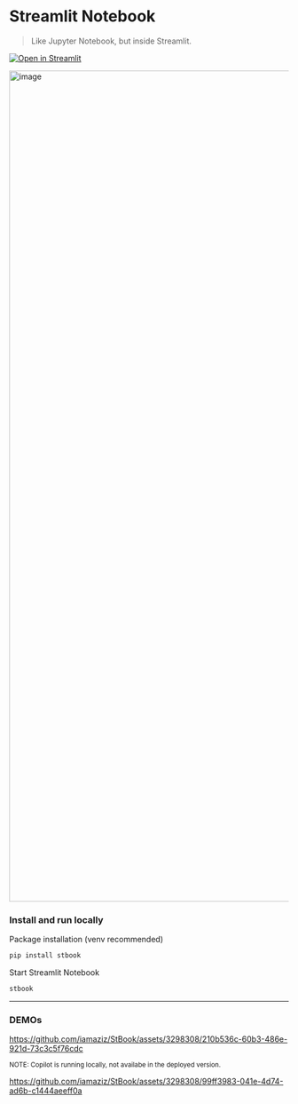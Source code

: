 # Streamlit Notebook

> Like Jupyter Notebook, but inside Streamlit.


[![Open in Streamlit][share_badge]][share_link]

<img width="1497" alt="image" src="https://github.com/iamaziz/StBook/assets/3298308/c18671be-df86-4e78-a3c1-f734f2987361">


[share_badge]: https://static.streamlit.io/badges/streamlit_badge_black_white.svg
[share_link]: https://stbook.streamlit.app


### Install and run locally


Package installation (venv recommended)

```bash
pip install stbook
```

Start Streamlit Notebook

```bash
stbook
```

<hr>

### DEMOs



https://github.com/iamaziz/StBook/assets/3298308/210b536c-60b3-486e-921d-73c3c5f76cdc



<sub>NOTE: Copilot is running locally, not availabe in the deployed version.</sub>

https://github.com/iamaziz/StBook/assets/3298308/99ff3983-041e-4d74-ad6b-c1444aeeff0a



